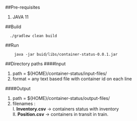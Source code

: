 ##Pre-requisites
1. JAVA 11

##Build
```shell script
  ./gradlew clean build
```

##Run
```
    java -jar buid/libs/container-status-0.0.1.jar
```

##Directory paths
####Input
1. path = ${HOME}/container-status/input-files/
2. format = any text based file with container id on each line

####Output
1. path = ${HOME}/container-status/output-files/
2. filenames :<br>
    I.  **Inventory.csv** -> containers status with inventory<br>
    II. **Position.csv** -> containers in transit in train.<br>
